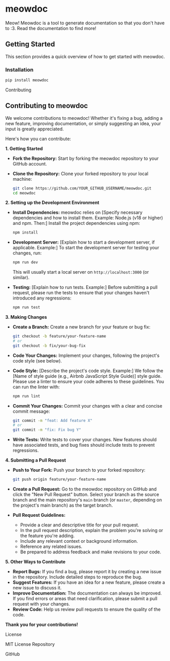# meowdoc

Meow! Meowdoc is a tool to generate documentation so that you don't have to :3. Read the documentation to find more!

## Getting Started

This section provides a quick overview of how to get started with meowdoc.

### Installation

```bash
pip install meowdoc
```
Contributing

## Contributing to meowdoc

We welcome contributions to meowdoc! Whether it's fixing a bug, adding a new feature, improving documentation, or simply suggesting an idea, your input is greatly appreciated.

Here's how you can contribute:

**1. Getting Started**

*   **Fork the Repository:** Start by forking the meowdoc repository to your GitHub account.

*   **Clone the Repository:** Clone your forked repository to your local machine:

    ```bash
    git clone https://github.com/YOUR_GITHUB_USERNAME/meowdoc.git
    cd meowdoc
    ```

**2. Setting up the Development Environment**

*   **Install Dependencies:** meowdoc relies on [Specify necessary dependencies and how to install them.  Example: Node.js (v18 or higher) and npm.  Then:]  Install the project dependencies using npm:

    ```bash
    npm install
    ```

*   **Development Server:** [Explain how to start a development server, if applicable. Example:] To start the development server for testing your changes, run:

    ```bash
    npm run dev
    ```
    This will usually start a local server on `http://localhost:3000` (or similar).

*   **Testing:** [Explain how to run tests. Example:] Before submitting a pull request, please run the tests to ensure that your changes haven't introduced any regressions:

    ```bash
    npm run test
    ```

**3. Making Changes**

*   **Create a Branch:** Create a new branch for your feature or bug fix:

    ```bash
    git checkout -b feature/your-feature-name
    # or
    git checkout -b fix/your-bug-fix
    ```

*   **Code Your Changes:** Implement your changes, following the project's code style (see below).

*   **Code Style:** [Describe the project's code style. Example:] We follow the [Name of style guide (e.g., Airbnb JavaScript Style Guide)] style guide. Please use a linter to ensure your code adheres to these guidelines.  You can run the linter with:

    ```bash
    npm run lint
    ```

*   **Commit Your Changes:** Commit your changes with a clear and concise commit message:

    ```bash
    git commit -m "feat: Add feature X"
    # or
    git commit -m "fix: Fix bug Y"
    ```

*   **Write Tests:**  Write tests to cover your changes. New features should have associated tests, and bug fixes should include tests to prevent regressions.

**4. Submitting a Pull Request**

*   **Push to Your Fork:** Push your branch to your forked repository:

    ```bash
    git push origin feature/your-feature-name
    ```

*   **Create a Pull Request:** Go to the meowdoc repository on GitHub and click the "New Pull Request" button. Select your branch as the source branch and the main repository's `main` branch (or `master`, depending on the project's main branch) as the target branch.

*   **Pull Request Guidelines:**
    *   Provide a clear and descriptive title for your pull request.
    *   In the pull request description, explain the problem you're solving or the feature you're adding.
    *   Include any relevant context or background information.
    *   Reference any related issues.
    *   Be prepared to address feedback and make revisions to your code.

**5. Other Ways to Contribute**

*   **Report Bugs:** If you find a bug, please report it by creating a new issue in the repository.  Include detailed steps to reproduce the bug.
*   **Suggest Features:**  If you have an idea for a new feature, please create a new issue to discuss it.
*   **Improve Documentation:** The documentation can always be improved.  If you find errors or areas that need clarification, please submit a pull request with your changes.
*   **Review Code:**  Help us review pull requests to ensure the quality of the code.

**Thank you for your contributions!**

License

MIT License
Repository

GitHub
